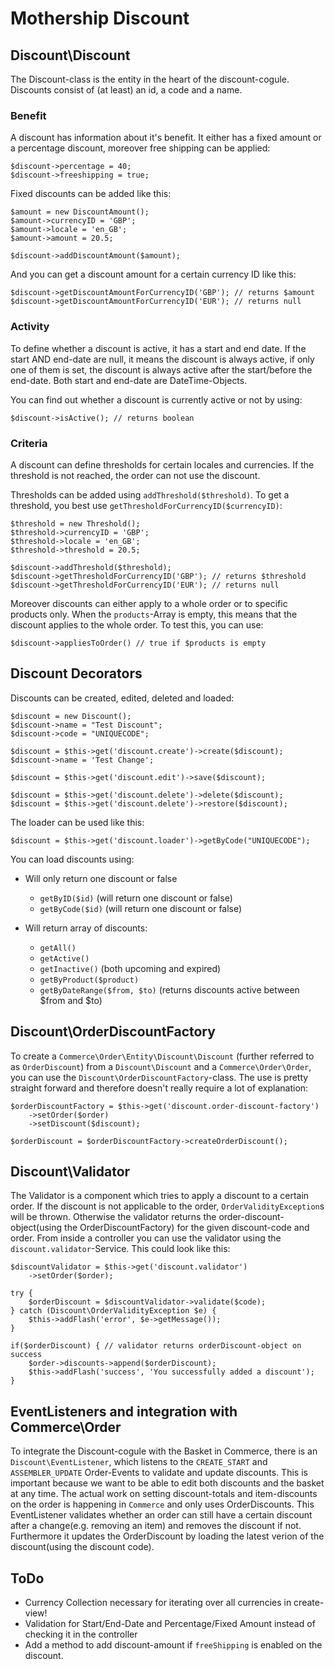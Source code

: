 # Mothership Discount

## Discount\Discount
The Discount-class is the entity in the heart of the discount-cogule.
Discounts consist of (at least) an id, a code and a name.

### Benefit
A discount has information about it's benefit.
It either has a fixed amount or a percentage discount, moreover free shipping can be applied:
	
	$discount->percentage = 40;
	$discount->freeshipping = true;
	
Fixed discounts can be added like this:

	$amount = new DiscountAmount();
	$amount->currencyID = 'GBP';
	$amount->locale = 'en_GB';
	$amount->amount = 20.5;
	
	$discount->addDiscountAmount($amount);
	
And you can get a discount amount for a certain currency ID like this:

	$discount->getDiscountAmountForCurrencyID('GBP'); // returns $amount
	$discount->getDiscountAmountForCurrencyID('EUR'); // returns null


### Activity
To define whether a discount is active, it has a start and end date.
If the start AND end-date are null, it means the discount is always active, if only one of them is set, the discount is always active after the start/before the end-date.
Both start and end-date are DateTime-Objects.

You can find out whether a discount is currently active or not by using:
	
	$discount->isActive(); // returns boolean

### Criteria
A discount can define thresholds for certain locales and currencies. If the threshold is not reached, the order can not use the discount.

Thresholds can be added using `addThreshold($threshold)`. To get a threshold, you best use `getThresholdForCurrencyID($currencyID)`:

	$threshold = new Threshold();
	$threshold->currencyID = 'GBP';
	$threshold->locale = 'en_GB';
	$threshold->threshold = 20.5;
	
	$discount->addThreshold($threshold);
	$discount->getThresholdForCurrencyID('GBP'); // returns $threshold
	$discount->getThresholdForCurrencyID('EUR'); // returns null

Moreover discounts can either apply to a whole order or to specific products only.
When the `products`-Array is empty, this means that the discount applies to the whole order.
To test this, you can use:

	$discount->appliesToOrder() // true if $products is empty
	
## Discount Decorators
Discounts can be created, edited, deleted and loaded:
	
	$discount = new Discount();
	$discount->name = "Test Discount";
	$discount->code = "UNIQUECODE";
	
	$discount = $this->get('discount.create')->create($discount);
	$discount->name = 'Test Change';
	
	$discount = $this->get('discount.edit')->save($discount);
	
	$discount = $this->get('discount.delete')->delete($discount);
	$discount = $this->get('discount.delete')->restore($discount);
	
	
The loader can be used like this:	
	
	$discount = $this->get('discount.loader')->getByCode("UNIQUECODE");
	
You can load discounts using:

* Will only return one discount or false	
	* `getByID($id)` (will return one discount or false)
	* `getByCode($id)` (will return one discount or false)
	
* Will return array of discounts:
	* `getAll()`
	* `getActive()`
	* `getInactive()` (both upcoming and expired) 
	* `getByProduct($product)`
	* `getByDateRange($from, $to)` (returns discounts active between $from and $to)


	
## Discount\OrderDiscountFactory
To create a `Commerce\Order\Entity\Discount\Discount` (further referred to as `OrderDiscount`) from a `Discount\Discount` and a `Commerce\Order\Order`, you can use the `Discount\OrderDiscountFactory`-class.
The use is pretty straight forward and therefore doesn't really require a lot of explanation:

	$orderDiscountFactory = $this->get('discount.order-discount-factory')
		->setOrder($order)
		->setDiscount($discount);
		
	$orderDiscount = $orderDiscountFactory->createOrderDiscount();
	
## Discount\Validator
The Validator is a component which tries to apply a discount to a certain order.
If the discount is not applicable to the order, `OrderValidityException`s will be thrown.
Otherwise the validator returns the order-discount-object(using the OrderDiscountFactory) for the given discount-code and order.
From inside a controller you can use the validator using the `discount.validator`-Service. This could look like this:

	$discountValidator = $this->get('discount.validator')
		->setOrder($order);

	try {
		$orderDiscount = $discountValidator->validate($code);
	} catch (Discount\OrderValidityException $e) {
		$this->addFlash('error', $e->getMessage());
	}

	if($orderDiscount) { // validator returns orderDiscount-object on success
		$order->discounts->append($orderDiscount);
		$this->addFlash('success', 'You successfully added a discount');
	}
	
## EventListeners and integration with Commerce\Order
To integrate the Discount-cogule with the Basket in Commerce, there is an `Discount\EventListener`, which listens to the `CREATE_START` and `ASSEMBLER_UPDATE` Order-Events to validate and update discounts.
This is important because we want to be able to edit both discounts and the basket at any time.
The actual work on setting discount-totals and item-discounts on the order is happening in `Commerce` and only uses OrderDiscounts.
This EventListener validates whether an order can still have a certain discount after a change(e.g. removing an item) and removes the discount if not.
Furthermore it updates the OrderDiscount by loading the latest verion of the discount(using the discount code).

## ToDo

* Currency Collection necessary for iterating over all currencies in create-view!
* Validation for Start/End-Date and Percentage/Fixed Amount instead of checking it in the controller
* Add a method to add discount-amount if `freeShipping` is enabled on the discount.